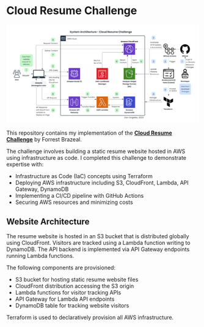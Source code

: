 # **Cloud Resume Challenge**

![Alt text](images/cloud-resume-diagram-v3.png)

This repository contains my implementation of the **[Cloud Resume Challenge](https://cloudresumechallenge.dev/instructions/)** by Forrest Brazeal.

The challenge involves building a static resume website hosted in AWS using infrastructure as code. I completed this challenge to demonstrate expertise with:

- Infrastructure as Code (IaC) concepts using Terraform
- Deploying AWS infrastructure including S3, CloudFront, Lambda, API Gateway, DynamoDB
- Implementing a CI/CD pipeline with GitHub Actions
- Securing AWS resources and minimizing costs

## **Website Architecture**

The resume website is hosted in an S3 bucket that is distributed globally using CloudFront. Visitors are tracked using a Lambda function writing to DynamoDB. The API backend is implemented via API Gateway endpoints running Lambda functions.

The following components are provisioned:

- S3 bucket for hosting static resume website files
- CloudFront distribution accessing the S3 origin
- Lambda functions for visitor tracking APIs
- API Gateway for Lambda API endpoints
- DynamoDB table for tracking website visitors

Terraform is used to declaratively provision all AWS infrastructure.